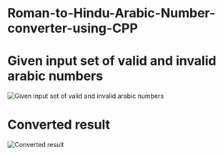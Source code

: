 # Roman-to-Hindu-Arabic-Number-converter-using-CPP

# Given input set of valid and invalid arabic numbers
![Given input set of valid and invalid arabic numbers](https://user-images.githubusercontent.com/95247831/200487920-5cb5a877-0d91-462a-b35b-c07584efc0aa.png)
# Converted result
![Converted result](https://user-images.githubusercontent.com/95247831/200487931-ccd1993b-89d5-447d-b108-dfd2374a29cc.png)
